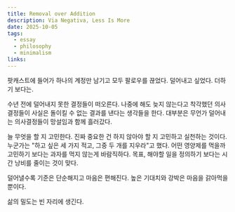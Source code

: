 ```yaml
---
title: Removal over Addition
description: Via Negativa, Less Is More
date: 2025-10-05
tags:
  - essay
  - philosophy
  - minimalism
links:
---
```

팟캐스트에 들어가 하나의 계정만 남기고 모두 팔로우를 끊었다. 덜어내고 싶었다. 더하기 보다는.

수년 전에 덜어내지 못한 결정들이 떠오른다. 나중에 해도 늦지 않는다고 착각했던 의사결정들이 사실은 돌이킬 수 없는 결과를 낸다는 생각들을 한다. 대부분은 무언가 덜어내는 의사결정들이 망설임과 함께 흘러갔다.

늘 무엇을 할 지 고민한다. 진짜 중요한 건 하지 않아야 할 지 고민하고 실천하는 것이다. 누군가는 "하고 싶은 세 가지 적고, 그중 두 개를 지우라"고 했다. 어떤 영양제를 먹을까 고민하기 보다는 과자를 먹지 않는게 바람직하다. 목표, 해야할 일을 정의하기 보다는 시간 낭비를 줄이는 것이 맞다.

덜어낼수록 기준은 단순해지고 마음은 편해진다. 높은 기대치와 강박은 마음을 갉아먹을 뿐이다. 

삶의 밀도는 빈 자리에 생긴다.